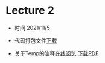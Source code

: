 Lecture 2 
====

* 时间 2021/11/5

* 代码打包文件[下载](https://raw.githubusercontent.com/JSYRD/ECNUCS_Programming_Club/main/ECPC_2021/Clubbbbbb/Lecture2/sources.zip)



* 关于Temp的注释[在线阅览](https://www.ecpc.top/ECPC_2021/Clubbbbbb/Lecture2/Code_Comments/Temp的注释.html)  <a target="_blank" href="./Clubbbbbb/Lecture2/Code_Comments/Temp的注释.pdf">下载PDF</a>

